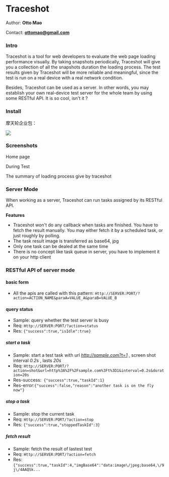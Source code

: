 Traceshot
=========
Author: **Otto Mao**

Contact: **ottomao@gmail.com**


### Intro
Traceshot is a tool for web developers to evaluate the web page loading performance visually. By taking snapshots periodically, Traceshot will give you a collection of all the snapshots duration the loading process. The test results given by Traceshot will be more reliable and meaningful, since the test is run on a real device with a real network condition.

Besides, Traceshot can be used as a server. In other words, you may establish your own real-device test server for the whole team by using some RESTful API. It is so cool, isn't it ?

### Install
摩天轮企业包：

![](http://gtms03.alicdn.com/tps/i3/TB1C3a8FVXXXXccXXXXbtsxUVXX-626-716.png_300x300.jpg)

### Screenshots
Home page

During Test

The summary of loading process give by traceshot

### Server Mode

When working as a server, Traceshot can run tasks assigned by its RESTful API.

**Features**

* Traceshot won't do any callback when tasks are finished. You have to fetch the result manually. You may either fetch it by a scheduled task, or just roughly by polling.
* The task result image is transferred as base64, jpg
* Only one task can be dealed at the same time
* There is no concept like task queue in server, you have to implement it on your http client

### RESTful API of server mode

#### basic form
* All the apis are called with this pattern: ```Http://SERVER:PORT/?action=ACTION_NAME&paraA=VALUE_A&paraB=VALUE_B``` 

#### query status
* Sample: query whether the test server is busy
* Req: ```Http://SERVER:PORT/?action=status```
* Res: ```{"success":true,"isIdle":true}```


##### start a task
* Sample: start a test task with url *http://sample.com?t=1* , screen shot interval *0.2s* , lasts *20s*
* Req: ```Http://SERVER:PORT/?action=shot&url=http%3A%2F%2Fsample.com%3Ft%3D1&interval=0.2s&duration=20s```
* Res-success:```
{"success":true,"taskId":1}```
* Res-error:```{"success":false,"reason":"another task is on the fly now"}```

##### stop a task
* Sample: stop the current task
* Req: ```Http://SERVER:PORT/?action=stop```
* Res: ```{"success":true,"stoppedTaskId":3}```

##### fetch result
* Sample: fetch the result of lastest test
* Req: ```Http://SERVER:PORT/?action=fetch```
* Res: ```{"success":true,"taskId":4,"imgBase64":"data:image\/jpeg;base64,\/9j\/4AAQSk...```

